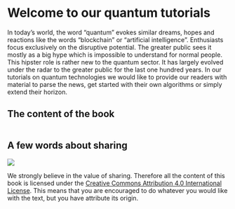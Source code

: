 # Welcome to our quantum tutorials

In today’s world, the word “quantum” evokes similar dreams, hopes and reactions like the words “blockchain” or “artificial intelligence”. Enthusiasts focus exclusively on the disruptive potential. The greater public sees it mostly as a big hype which is impossible to understand for normal people. This hipster role is rather new to the quantum sector. It has largely evolved under the radar to the greater public for the last one hundred years. In our tutorials on quantum technologies we would like to provide our readers with material to parse the news, get started with their own algorithms or simply extend their horizon.

## The content of the book

```{tableofcontents}
```

## A few words about sharing

![](https://i.creativecommons.org/l/by/4.0/88x31.png)

We strongly believe in the value of sharing. Therefore all the content of this book is licensed under the  [Creative Commons Attribution 4.0 International License](https://creativecommons.org/licenses/by/4.0/). This means that you are encouraged to do whatever you would like with the text, but you have attribute its origin.

